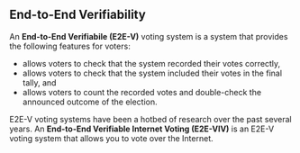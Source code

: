 End-to-End Verifiability
------------------------
An **End-to-End Verifiabile (E2E-V)** voting system is a system that provides
the following features for voters:

- allows voters to check that the system recorded their votes correctly,
- allows voters to check that the system included their votes in the final
  tally, and
- allows voters to count the recorded votes and double-check the announced
  outcome of the election.

E2E-V voting systems have been a hotbed of research over the past several years.
An **End-to-End Verifiable Internet Voting (E2E-VIV)** is an E2E-V voting system
that allows you to vote over the Internet.

